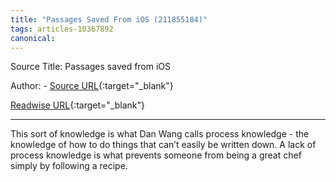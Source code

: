 ```yaml
---
title: "Passages Saved From iOS (211855184)"
tags: articles-10367892
canonical: 
---
```


Source Title: Passages saved from iOS

Author:  - [Source URL](){:target="_blank"}

[Readwise URL](https://readwise.io/open/211855184){:target="_blank"}

---

This sort of knowledge is what Dan Wang calls process knowledge - the knowledge of how to do things that can’t easily be written down. A lack of process knowledge is what prevents someone from being a great chef simply by following a recipe.
